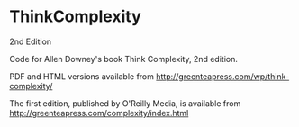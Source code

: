 # ThinkComplexity

2nd Edition

Code for Allen Downey's book Think Complexity, 2nd edition.

PDF and HTML versions available from http://greenteapress.com/wp/think-complexity/

The first edition, published by O'Reilly Media, is available from http://greenteapress.com/complexity/index.html

